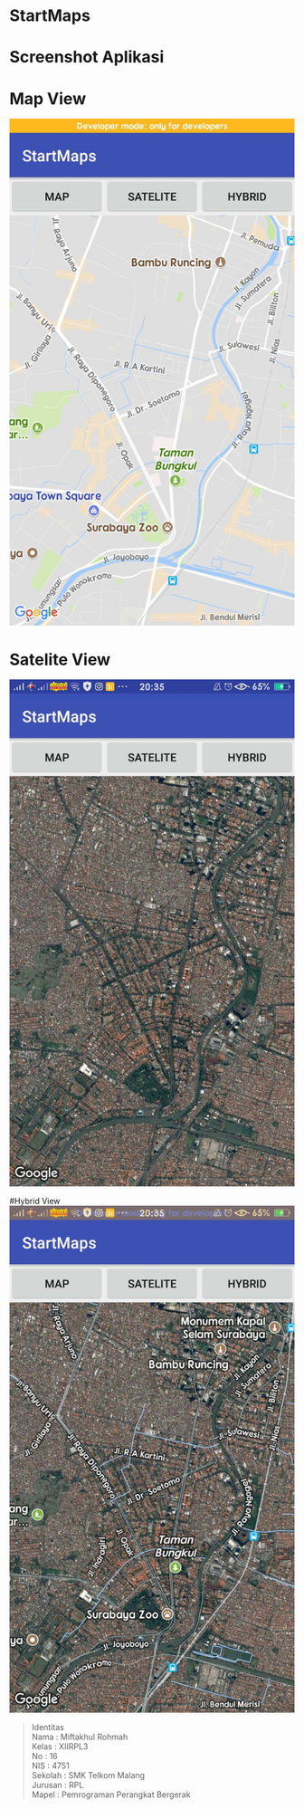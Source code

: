 # StartMaps
# Screenshot Aplikasi<br>
# Map View
![Screenshot](https://github.com/miftakhulrohmah/StartMaps/blob/master/3.jpg)<br>

# Satelite View
![Screenshot](https://github.com/miftakhulrohmah/StartMaps/blob/master/2.jpg)<br>

#Hybrid View
![Screenshot](https://github.com/miftakhulrohmah/StartMaps/blob/master/1.jpg)<br>

 >Identitas <br>
Nama    : Miftakhul Rohmah<br>
Kelas   : XIIRPL3<br>
No      : 16<br>
NIS     : 4751<br>
Sekolah : SMK Telkom Malang<br>
Jurusan : RPL<br>
Mapel   : Pemrograman Perangkat Bergerak<br>
